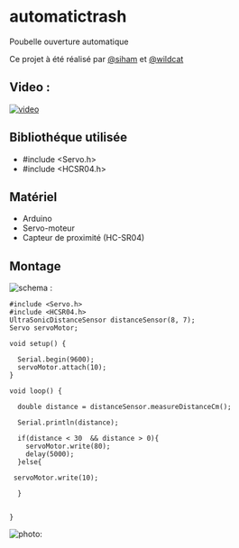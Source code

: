 # automatictrash

Poubelle ouverture automatique

Ce projet à été réalisé par [@siham](https://github.com/siham87) et [@wildcat](https://github.com/wildcat7534)

## Video :
[![video](https://img.youtube.com/vi/G3SG6fjiBdg/0.jpg)](https://www.youtube.com/watch?v=G3SG6fjiBdg)


## **Bibliothéque utilisée**
+ #include <Servo.h>
+ #include <HCSR04.h>

## **Matériel**
+ Arduino
+ Servo-moteur
+ Capteur de proximité (HC-SR04)

## **Montage**

![schema : ](diagram.jpg)

```
#include <Servo.h>
#include <HCSR04.h>
UltraSonicDistanceSensor distanceSensor(8, 7);
Servo servoMotor;

void setup() {
  
  Serial.begin(9600);
  servoMotor.attach(10);
}

void loop() {
  
  double distance = distanceSensor.measureDistanceCm();

  Serial.println(distance);
  
  if(distance < 30  && distance > 0){
    servoMotor.write(80); 
    delay(5000);
  }else{
    
 servoMotor.write(10);
  
  }
  

}
```

![photo: ](photo1.jpg)
